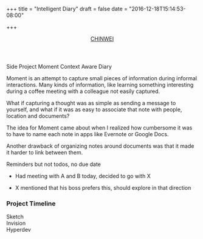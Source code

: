 +++
title = "Intelligent Diary"
draft = false
date = "2016-12-18T15:14:53-08:00"

+++

<header class="app-header">
    <a href="/#diary" class="text-logo">
        CHINWEI
    </a>
</header>

<span class="label">Side Project</span>
<span class="title">Moment</span>
<span class="byline">Context Aware Diary</span>

Moment is an attempt to capture small pieces of information during informal interactions. Many kinds of information, like learning something interesting during a coffee meeting with a colleague not easily captured. 

What if capturing a thought was as simple as sending a message to yourself, and what if it was as easy to associate that note with people, location and documents?

The idea for Moment came about when I realized how cumbersome it was to have to name each note in apps like Evernote or Google Docs.

Another drawback of organizing notes around documents was that it made it harder to link between them.

Reminders but not todos, no due date

- Had meeting with A and B today, decided to go with X

- X mentioned that his boss prefers this, should explore in that direction

### Project Timeline

<div class="timeline">
    <div class="row">
        <div class="timeline-label">Sketch</div>
        <div class="timeline-bar-container">
            <div class="timeline-bar color-1" style="width: 60%"></div>
        </div>
    </div>
    <div class="row">
        <div class="timeline-label">Invision</div>
        <div class="timeline-bar-container">
            <div class="timeline-bar color-2" style="width: 20%;     margin-left: 55%;"></div>
        </div>
    </div>
    <div class="row">
        <div class="timeline-label">Hyperdev</div>
        <div class="timeline-bar-container">
            <div class="timeline-bar color-3 u-pull-right" style="width: 30%"></div>
        </div>
    </div>
</div>

